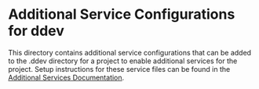 # Additional Service Configurations for ddev

This directory contains additional service configurations that can be added to the .ddev directory for a project to enable additional services for the project. Setup instructions for these service files can be found in the [Additional Services Documentation](https://ddev.readthedocs.io/en/latest/users/extend/additional-services/).
